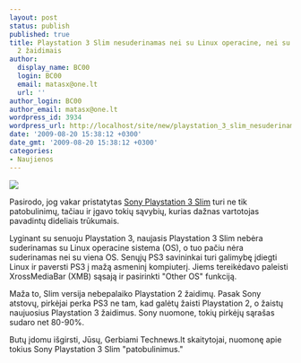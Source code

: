 ```yaml
---
layout: post
status: publish
published: true
title: Playstation 3 Slim nesuderinamas nei su Linux operacine, nei su Playstation
  2 žaidimais
author:
  display_name: BC00
  login: BC00
  email: matasx@one.lt
  url: ''
author_login: BC00
author_email: matasx@one.lt
wordpress_id: 3934
wordpress_url: http://localhost/site/new/playstation_3_slim_nesuderinamas_nei_su_linux_operacine_nei_su_playstation_2_zaidimais/
date: '2009-08-20 15:38:12 +0300'
date_gmt: '2009-08-20 15:38:12 +0300'
categories:
- Naujienos
---
```

<div class="imgright"><img src="http://tbn1.google.com/images?q=tbn:z_gJOLrkmUbkYM:http://phyzznick.files.wordpress.com/2009/08/ps3slim3on8.jpg"  /></div>
<p>Pasirodo, jog vakar pristatytas <a class="ns" href="http://www.technews.lt/naujiena/n/a/sony_pristato_plonesni_ir_pigesni_ps3.html">Sony Playstation 3 Slim</a> turi ne tik patobulinimų, tačiau ir įgavo tokių sąvybių, kurias dažnas vartotojas pavadintų dideliais trūkumais.</p>
<p>Lyginant su senuoju Playstation 3, naujasis Playstation 3 Slim nebėra suderinamas su Linux operacine sistema (OS), o tuo pačiu nėra suderinamas nei su viena OS. Senųjų PS3 savininkai turi galimybę įdiegti Linux ir paversti PS3 į mažą asmeninį kompiuterį. Jiems tereikėdavo paleisti XrossMediaBar (XMB) sąsają ir pasirinkti "Other OS" funkciją.</p>
<p>Maža to, Slim versija nebepalaiko Playstation 2 žaidimų. Pasak Sony atstovų, pirkėjai perka PS3 ne tam, kad galėtų žaisti Playstation 2, o žaistų naujuosius Playstation 3 žaidimus. Sony nuomone, tokių pirkėjų sąrašas sudaro net 80-90%.</p>
<p>Butų įdomu išgirsti, Jūsų, Gerbiami Technews.lt skaitytojai, nuomonę apie tokius Sony Playstation 3 Slim "patobulinimus."</p>
